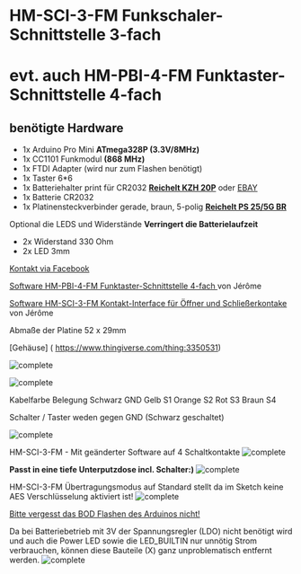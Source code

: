 ﻿# HM-SCI-3-FM Funkschaler-Schnittstelle 3-fach
# evt. auch HM-PBI-4-FM Funktaster-Schnittstelle 4-fach
## benötigte Hardware
 * 1x Arduino Pro Mini **ATmega328P (3.3V/8MHz)**
 * 1x CC1101 Funkmodul **(868 MHz)**
 * 1x FTDI Adapter (wird nur zum Flashen benötigt)
* 1x Taster 6*6
* 1x Batteriehalter print für CR2032 **[Reichelt KZH 20P](https://www.reichelt.de/knopfzellenclip-fuer-20-mm-print-kzh-20p-p56575.html?&trstct=pos_0)** oder [EBAY](https://www.ebay.de/itm/CR2012-2032-Knopfzellenhalter-max-20-mm-Silber-Printmontage-horizontal-2/253806533551?hash=item3b180c5baf:g:IOUAAOSwtlZb0KwD:rk:2:pf:0)
* 1x Batterie CR2032
* 1x Platinensteckverbinder gerade, braun, 5-polig [**Reichelt PS 25/5G BR**](https://www.reichelt.de/platinensteckverbinder-gerade-braun-5-polig-ps-25-5g-br-p40400.html?)


Optional die LEDS und Widerstände 
**Verringert die Batterielaufzeit**
* 2x Widerstand 330 Ohm
* 2x LED 3mm


[Kontakt via Facebook](https://www.facebook.com/ronny.thomas.83)

[Software HM-PBI-4-FM Funktaster-Schnittstelle 4-fach ](https://github.com/jp112sdl/Beispiel_AskSinPP/blob/master/examples/HM-PBI-4-FM/HM-PBI-4-FM.ino) von Jérôme

[Software HM-SCI-3-FM Kontakt-Interface für Öffner und Schließerkontake ](https://github.com/jp112sdl/Beispiel_AskSinPP/blob/master/examples/HM-SCI-3-FM/HM-SCI-3-FM.ino) von Jérôme

Abmaße der Platine 52 x 29mm 


[Gehäuse] ( https://www.thingiverse.com/thing:3350531)

![complete](Images/1.jpg)

![complete](Images/2.jpg)

Kabelfarbe 	Belegung
Schwarz		GND
Gelb		S1
Orange		S2
Rot		S3
Braun		S4

Schalter / Taster weden gegen GND (Schwarz geschaltet)
	

![complete](Images/3.jpg)

HM-SCI-3-FM - Mit geänderter Software auf 4 Schaltkontakte
![complete](Images/4.jpg)

**Passt in eine tiefe Unterputzdose incl. Schalter:)**
![complete](Images/5.jpg)


HM-SCI-3-FM
Übertragungsmodus auf Standard stellt da im Sketch keine AES Verschlüsselung aktiviert ist!
![complete](https://asksinpp.de/assets/img/paniktaster_config.98b7fbc5.png)


[Bitte vergesst das BOD Flashen des Arduinos nicht!](https://asksinpp.de/Grundlagen/FAQ/babbling_idiot.html)

Da bei Batteriebetrieb mit 3V der Spannungsregler (LDO) nicht benötigt wird und auch die Power LED sowie die LED_BUILTIN nur unnötig Strom verbrauchen, können diese Bauteile (X) ganz unproblematisch entfernt werden.
![complete](https://asksinpp.de/assets/img/arduino-pro-mini-removed-parts.f97cd75b.jpg)

